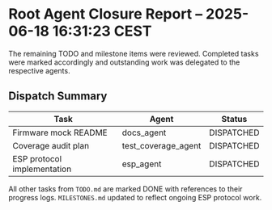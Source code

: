 # Root Agent Closure Report – 2025-06-18 16:31:23 CEST

The remaining TODO and milestone items were reviewed. Completed tasks were marked accordingly and outstanding work was delegated to the respective agents.

## Dispatch Summary
| Task | Agent | Status |
| --- | --- | --- |
| Firmware mock README | docs_agent | DISPATCHED |
| Coverage audit plan | test_coverage_agent | DISPATCHED |
| ESP protocol implementation | esp_agent | DISPATCHED |

All other tasks from `TODO.md` are marked DONE with references to their progress logs. `MILESTONES.md` updated to reflect ongoing ESP protocol work.
